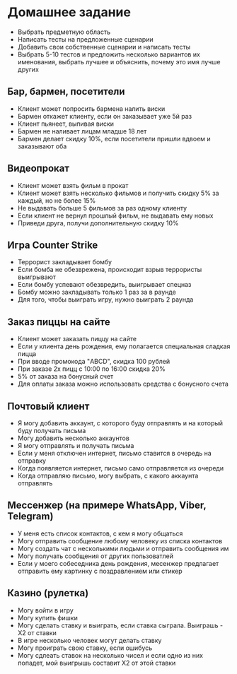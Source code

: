 # Домашнее задание

* Выбрать предметную область
* Написать тесты на предложенные сценарии
* Добавить свои собственные сценарии и написать тесты
* Выбрать 5-10 тестов и предложить несколько вариантов их именования, выбрать лучшее и объяснить, почему это имя лучше других


## Бар, бармен, посетители
* Клиент может попросить бармена налить виски
* Бармен откажет клиенту, если он заказывает уже 5й раз
* Клиент пьянеет, выпивая виски
* Бармен не наливает лицам младше 18 лет
* Бармен делает скидку 10%, если посетители пришли вдвоем и заказывают оба

## Видеопрокат
* Клиент может взять фильм в прокат
* Клиент может взять несколько фильмов и получить скидку 5% за каждый, но не более 15%
* Не выдавать больше 5 фильмов за раз одному клиенту
* Если клиент не вернул прошлый фильм, не выдавать ему новых
* Приведи друга, получи дополнительную скидку 10%

## Игра Counter Strike
* Террорист закладывает бомбу
* Если бомба не обезврежена, происходит взрыв террористы выигрывают
* Если бомбу успевают обезвредить, выигрывает спецназ
* Бомбу можно закладывать только 1 раз за в раунде
* Для того, чтобы выиграть игру, нужно выиграть 2 раунда

## Заказ пиццы на сайте
* Клиент может заказать пиццу на сайте
* Если у клиента день рождения, ему полагается специальная сладкая пицца
* При вводе промокода "ABCD", скидка 100 рублей
* При заказе 2х пицц с 10:00 по 16:00 скидка 20%
* 5% от заказа на бонусный счет
* Для оплаты заказа можно использовать средства с бонусного счета

## Почтовый клиент
* Я могу добавить аккаунт, с которого буду отправлять и на который буду получать письма
* Могу добавить несколько аккаунтов
* Я могу отправлять и получать письма
* Если у меня отключен интернет, письмо ставится в очередь на отправку
* Когда появляется интернет, письмо само отправляется из очереди
* Когда отправляю письмо, могу выбрать, с какого аккаунта отправлять

## Мессенжер (на примере WhatsApp, Viber, Telegram)
* У меня есть список контактов, с кем я могу общаться
* Могу отправить сообщение любому человеку из списка контактов
* Могу создать чат с несколькими людьми и отправить сообщения им
* Могу получать сообщения от других пользоватлей
* Если у моего собеседника день рождения, месенжер предлагает отправить ему картинку с поздравлением или стикер

## Казино (рулетка)
* Могу войти в игру
* Могу купить фишки
* Могу сделать ставку и выиграть, если ставка сыграла. Выиграшь - X2 от ставки
* В игре несколько человек могут делать ставку
* Могу проиграть свою ставку, если ошибусь
* Могу сдлеать ставок на несколько чисел и если одно из них попадет, мой выигрышь составит X2 от этой ставки
